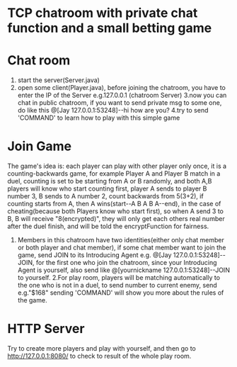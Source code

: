 # TCP chatroom with private chat function and a small betting game  
# Chat room
1. start the server(Server.java)
2. open some client(Player.java), before joining the chatroom, you have to enter the IP of the Server e.g.127.0.0.1 (chatroom Server)  3.now you can chat in public chatroom, if you want to send private msg to some one, do like this @[Jay 127.0.0.1:53248]--hi how are you?  4.try to send 'COMMAND' to learn how to play with this simple game  
# Join Game
The game's idea is: each player can play with other player only once, it is a counting-backwards game, for example Player A and Player B
match in a duel, counting is set to be starting from A or B randomly, and both A,B players will know who start counting first, player A 
sends to player B number 3, B sends to A number 2, count backwards from 5(3+2), if counting starts from A, then A wins(start--A B A B A--end),
in the case of cheating(because both Players know who start first), so when A send 3 to B, B will receive "8(encrypted)", they will only
get each others real number after the duel finish, and will be told the encryptFunction for fairness.

1. Members in this chatroom have two identities(either only chat member or both player and chat member), if some chat member want to 
   join the game, send JOIN to its Introducing Agent e.g. @[Jay 127.0.0.1:53248]--JOIN, for the first one who join the chatroom, since
   your Introducing Agent is yourself, also send like @[yournickname 127.0.0.1:53248]--JOIN to yourself.
2.For play room, players will be matching automatically to the one who is not in a duel, to send number to current enemy, send e.g."$168"
  sending 'COMMAND' will show you more about the rules of the game.
# HTTP Server
Try to create more players and play with yourself, and then go to http://127.0.0.1:8080/ to check to result of the whole play room.
